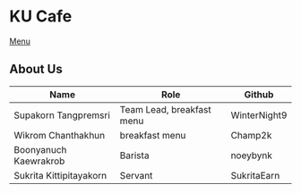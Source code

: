 # KU Cafe

[Menu](menu.md)

## About Us

| Name   | Role  | Github   |
|--------|-------|----------|
| Supakorn Tangpremsri | Team Lead, breakfast menu | WinterNight9 |
| Wikrom Chanthakhun  | breakfast menu | Champ2k |
| Boonyanuch Kaewrakrob | Barista | noeybynk |
| Sukrita Kittipitayakorn | Servant | SukritaEarn |